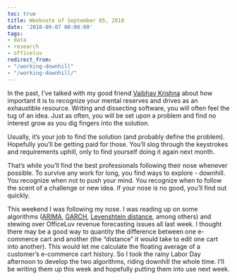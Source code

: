 ```yaml
---
toc: true
title: Weeknote of September 05, 2018
date: '2018-09-07 00:00:00'
tags:
- data
- research
- officeluv
redirect_from:
- "/working-downhill"
- "/working-downhill/"
---
```


In the past, I’ve talked with my good friend [Vaibhav Krishna](https://twitter.com/twybv) about how important it is to recognize your mental reserves and drives as an exhaustible resource. Writing and dissecting software, you will often feel the tug of an idea. Just as often, you will be set upon a problem and find no interest grow as you dig fingers into the solution.

Usually, it’s your job to find the solution (and probably define the problem). Hopefully you’ll be getting paid for those. You’ll slog through the keystrokes and requirements uphill, only to find yourself doing it again next month.

That’s while you’ll find the best professionals following their nose whenever possible. To survive any work for long, you find ways to explore - downhill. You recognize when not to push your mind. You recognize when to follow the scent of a challenge or new idea. If your nose is no good, you’ll find out quickly.

This weekend I was following my nose. I was reading up on some algorithms ([ARIMA](https://en.m.wikipedia.org/wiki/Autoregressive_integrated_moving_average), [GARCH](https://en.m.wikipedia.org/wiki/Autoregressive_conditional_heteroskedasticity), [Levenshtein distance](https://en.m.wikipedia.org/wiki/Levenshtein_distance), among others) and stewing over OfficeLuv revenue forecasting issues all last week. I thought there may be a good way to quantity the difference between one e-commerce cart and another (the “distance” it would take to edit one cart into another). This would let me calculate the floating average of a customer’s e-commerce cart history. So I took the rainy Labor Day afternoon to develop the two algorithms, riding downhill the whole time. I’ll be writing them up this week and hopefully putting them into use next week.

